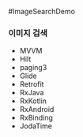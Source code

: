 #ImageSearchDemo
### 이미지 검색

- MVVM
- Hilt
- paging3
- Glide
- Retrofit
- RxJava
- RxKotlin
- RxAndroid
- RxBinding
- JodaTime
